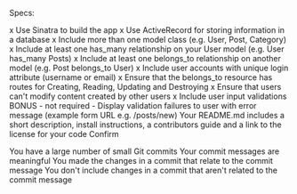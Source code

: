 Specs:

x Use Sinatra to build the app
x Use ActiveRecord for storing information in a database
x Include more than one model class (e.g. User, Post, Category)
x Include at least one has_many relationship on your User model (e.g. User has_many Posts)
x Include at least one belongs_to relationship on another model (e.g. Post belongs_to User)
x Include user accounts with unique login attribute (username or email)
x Ensure that the belongs_to resource has routes for Creating, Reading, Updating and        Destroying
x Ensure that users can't modify content created by other users
x Include user input validations
 BONUS - not required - Display validation failures to user with error message (example form URL e.g. /posts/new)
 Your README.md includes a short description, install instructions, a contributors guide and a link to the license for your code
Confirm

 You have a large number of small Git commits
 Your commit messages are meaningful
 You made the changes in a commit that relate to the commit message
 You don't include changes in a commit that aren't related to the commit message
